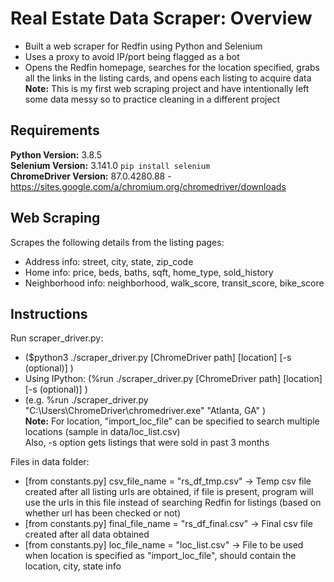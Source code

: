 # Real Estate Data Scraper: Overview  
* Built a web scraper for Redfin using Python and Selenium  
* Uses a proxy to avoid IP/port being flagged as a bot  
* Opens the Redfin homepage, searches for the location specified, grabs all the links in the listing cards, and opens each listing to acquire data  
**Note:** This is my first web scraping project and have intentionally left some data messy so to practice cleaning in a different project  

## Requirements  
**Python Version:** 3.8.5  
**Selenium Version:** 3.141.0 ```pip install selenium```  
**ChromeDriver Version:** 87.0.4280.88 - https://sites.google.com/a/chromium.org/chromedriver/downloads  

## Web Scraping  
Scrapes the following details from the listing pages:  
* Address info: street, city, state, zip_code  
* Home info: price, beds, baths, sqft, home_type, sold_history  
* Neighborhood info: neighborhood, walk_score, transit_score, bike_score  

## Instructions  
Run scraper_driver.py:  
* ($python3 ./scraper_driver.py \[ChromeDriver path\] \[location\] \[-s (optional)\] )  
* Using IPython: (%run ./scraper_driver.py \[ChromeDriver path\] \[location\] \[-s (optional)\] )  
* (e.g. %run ./scraper_driver.py "C:\Users\ChromeDriver\chromedriver.exe" "Atlanta, GA" )  
**Note:** For location, "import_loc_file" can be specified to search multiple locations (sample in data/loc_list.csv)  
Also, -s option gets listings that were sold in past 3 months  

Files in data folder:  
* \[from constants.py\] csv_file_name = "rs_df_tmp.csv" -> Temp csv file created after all listing urls are obtained, if file is present, program will use the urls in this file instead of searching Redfin for listings (based on whether url has been checked or not)  
* \[from constants.py\] final_file_name = "rs_df_final.csv" -> Final csv file created after all data obtained  
* \[from constants.py\] loc_file_name = "loc_list.csv" -> File to be used when location is specified as "import_loc_file", should contain the location, city, state info  
